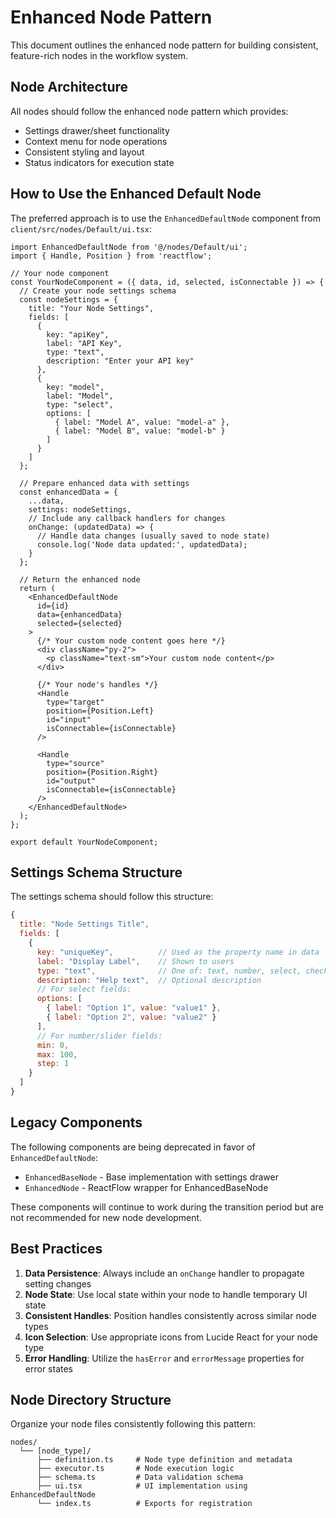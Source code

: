 # Enhanced Node Pattern

This document outlines the enhanced node pattern for building consistent, feature-rich nodes in the workflow system.

## Node Architecture

All nodes should follow the enhanced node pattern which provides:
- Settings drawer/sheet functionality
- Context menu for node operations
- Consistent styling and layout
- Status indicators for execution state

## How to Use the Enhanced Default Node

The preferred approach is to use the `EnhancedDefaultNode` component from `client/src/nodes/Default/ui.tsx`:

```tsx
import EnhancedDefaultNode from '@/nodes/Default/ui';
import { Handle, Position } from 'reactflow';

// Your node component
const YourNodeComponent = ({ data, id, selected, isConnectable }) => {
  // Create your node settings schema
  const nodeSettings = {
    title: "Your Node Settings",
    fields: [
      {
        key: "apiKey",
        label: "API Key",
        type: "text",
        description: "Enter your API key"
      },
      {
        key: "model",
        label: "Model",
        type: "select",
        options: [
          { label: "Model A", value: "model-a" },
          { label: "Model B", value: "model-b" }
        ]
      }
    ]
  };

  // Prepare enhanced data with settings
  const enhancedData = {
    ...data,
    settings: nodeSettings,
    // Include any callback handlers for changes
    onChange: (updatedData) => {
      // Handle data changes (usually saved to node state)
      console.log('Node data updated:', updatedData);
    }
  };

  // Return the enhanced node
  return (
    <EnhancedDefaultNode
      id={id}
      data={enhancedData}
      selected={selected}
    >
      {/* Your custom node content goes here */}
      <div className="py-2">
        <p className="text-sm">Your custom node content</p>
      </div>
      
      {/* Your node's handles */}
      <Handle
        type="target"
        position={Position.Left}
        id="input"
        isConnectable={isConnectable}
      />
      
      <Handle
        type="source"
        position={Position.Right}
        id="output"
        isConnectable={isConnectable}
      />
    </EnhancedDefaultNode>
  );
};

export default YourNodeComponent;
```

## Settings Schema Structure

The settings schema should follow this structure:

```javascript
{
  title: "Node Settings Title",
  fields: [
    {
      key: "uniqueKey",          // Used as the property name in data
      label: "Display Label",    // Shown to users
      type: "text",              // One of: text, number, select, checkbox, textarea, slider
      description: "Help text",  // Optional description
      // For select fields:
      options: [
        { label: "Option 1", value: "value1" },
        { label: "Option 2", value: "value2" }
      ],
      // For number/slider fields:
      min: 0,
      max: 100,
      step: 1
    }
  ]
}
```

## Legacy Components

The following components are being deprecated in favor of `EnhancedDefaultNode`:

- `EnhancedBaseNode` - Base implementation with settings drawer
- `EnhancedNode` - ReactFlow wrapper for EnhancedBaseNode

These components will continue to work during the transition period but are not recommended for new node development.

## Best Practices

1. **Data Persistence**: Always include an `onChange` handler to propagate setting changes
2. **Node State**: Use local state within your node to handle temporary UI state
3. **Consistent Handles**: Position handles consistently across similar node types
4. **Icon Selection**: Use appropriate icons from Lucide React for your node type
5. **Error Handling**: Utilize the `hasError` and `errorMessage` properties for error states

## Node Directory Structure

Organize your node files consistently following this pattern:

```
nodes/
  └── [node_type]/
      ├── definition.ts     # Node type definition and metadata
      ├── executor.ts       # Node execution logic
      ├── schema.ts         # Data validation schema
      ├── ui.tsx            # UI implementation using EnhancedDefaultNode
      └── index.ts          # Exports for registration
```